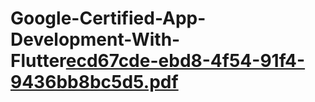 # Google-Certified-App-Development-With-Flutter[ecd67cde-ebd8-4f54-91f4-9436bb8bc5d5.pdf](https://github.com/erenyamic/Google-Certified-App-Development-With-Flutter/files/10153145/ecd67cde-ebd8-4f54-91f4-9436bb8bc5d5.pdf)

